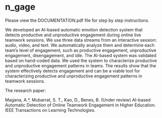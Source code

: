 # n_gage

Please view the DOCUMENTATION.pdf file for step by step instructions.

We developed an AI-based automatic emotion detection system that detects productive and unproductive engagement during online live teamwork sessions. We use three data streams from an interactive session: audio, video, and text. We automatically analyze them and determine each team’s level of engagement, such as productive engagement, unproductive engagement, disengagement, and idle. The AI-based system was validated based on hand-coded data. We used the system to characterize productive and unproductive engagement patterns in teams. The results show that the system effectively detects engagement and can be a viable tool for characterizing productive and unproductive engagement patterns in teamwork sessions.

The research paper:

Magana, A.*, Mubarrat, S. T., Kao, D., Benes, B. (Under review) AI-based Automatic Detection of Online Teamwork Engagement in Higher Education. IEEE Transactions on Learning Technologies.
